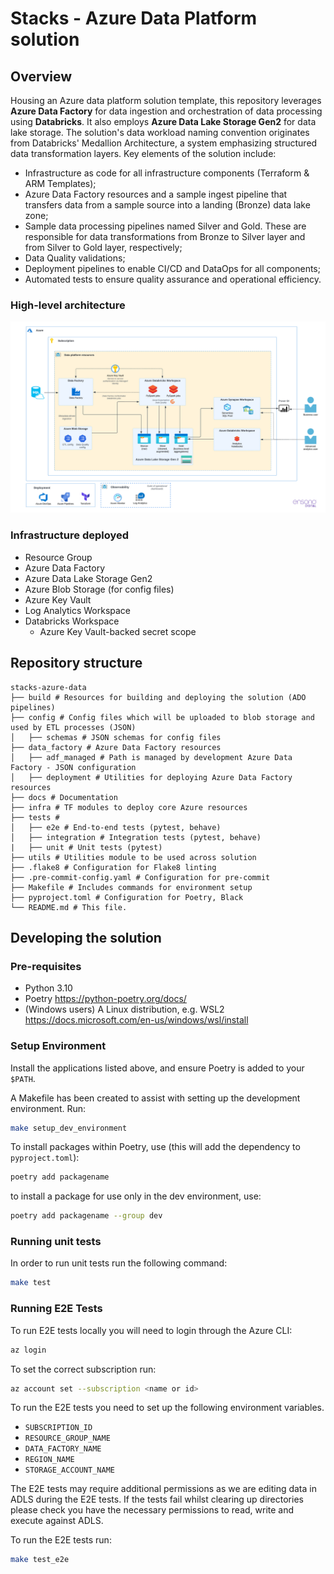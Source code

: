 # Stacks - Azure Data Platform solution

## Overview

Housing an Azure data platform solution template, this repository leverages **Azure Data Factory**
for data ingestion and orchestration of data processing using **Databricks**. It also employs
**Azure Data Lake Storage Gen2** for data lake storage. The solution's data workload naming
convention originates from Databricks' Medallion Architecture, a system emphasizing structured data
transformation layers. Key elements of the solution include:
* Infrastructure as code for all infrastructure components (Terraform & ARM Templates);
* Azure Data Factory resources and a sample ingest pipeline that transfers data from a sample source
into a landing (Bronze) data lake zone;
* Sample data processing pipelines named Silver and Gold. These are responsible for data
transformations from Bronze to Silver layer and from Silver to Gold layer, respectively;
* Data Quality validations;
* Deployment pipelines to enable CI/CD and DataOps for all components;
* Automated tests to ensure quality assurance and operational efficiency.

### High-level architecture

![High-level architecture](docs/workloads/azure/data/images/Stacks_Azure_Data_Platform-HLD.png?raw=true "High-level architecture")

### Infrastructure deployed
* Resource Group
* Azure Data Factory
* Azure Data Lake Storage Gen2
* Azure Blob Storage (for config files)
* Azure Key Vault
* Log Analytics Workspace
* Databricks Workspace
  * Azure Key Vault-backed secret scope

## Repository structure
```
stacks-azure-data
├── build # Resources for building and deploying the solution (ADO pipelines)
├── config # Config files which will be uploaded to blob storage and used by ETL processes (JSON)
│   ├── schemas # JSON schemas for config files
├── data_factory # Azure Data Factory resources
│   ├── adf_managed # Path is managed by development Azure Data Factory - JSON configuration
│   ├── deployment # Utilities for deploying Azure Data Factory resources
├── docs # Documentation
├── infra # TF modules to deploy core Azure resources
├── tests #
│   ├── e2e # End-to-end tests (pytest, behave)
│   ├── integration # Integration tests (pytest, behave)
|   ├── unit # Unit tests (pytest)
├── utils # Utilities module to be used across solution
├── .flake8 # Configuration for Flake8 linting
├── .pre-commit-config.yaml # Configuration for pre-commit
├── Makefile # Includes commands for environment setup
├── pyproject.toml # Configuration for Poetry, Black
└── README.md # This file.
```

## Developing the solution

### Pre-requisites

* Python 3.10
* Poetry https://python-poetry.org/docs/
* (Windows users) A Linux distribution, e.g. WSL2 https://docs.microsoft.com/en-us/windows/wsl/install

### Setup Environment
Install the applications listed above, and ensure Poetry is added to your `$PATH`.

A Makefile has been created to assist with setting up the development environment. Run:
```bash
make setup_dev_environment
```

To install packages within Poetry, use (this will add the dependency to `pyproject.toml`):
```bash
poetry add packagename
```
to install a package for use only in the dev environment, use:
```bash
poetry add packagename --group dev
```

### Running unit tests

In order to run unit tests run the following command:

```bash
make test
```

### Running E2E Tests

To run E2E tests locally you will need to login through the Azure CLI:

```bash
az login 
```

To set the correct subscription run:

```bash
az account set --subscription <name or id>
```

To run the E2E tests you need to set up the following environment variables.

- `SUBSCRIPTION_ID`
- `RESOURCE_GROUP_NAME`
- `DATA_FACTORY_NAME`
- `REGION_NAME`
- `STORAGE_ACCOUNT_NAME`

The E2E tests may require additional permissions as we are editing data in ADLS during the E2E tests. If the tests fail
whilst clearing up directories please check you have the necessary permissions to read, write and execute against ADLS.

To run the E2E tests run:

```bash
make test_e2e
```